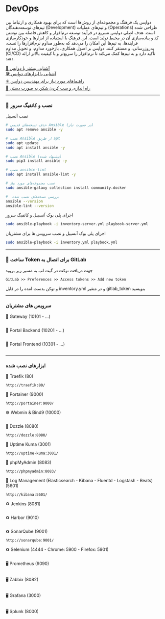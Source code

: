 # DevOps
دواپس یک فرهنگ و مجموعه‌ای از روش‌ها است که برای بهبود همکاری و ارتباط بین تیم‌های توسعه‌دهندگان (Development) و تیم‌های عملیات (Operations) طراحی شده است. هدف اصلی دواپس تسریع در فرآیند توسعه نرم‌افزار و کاهش فاصله بین نوشتن کد و پیاده‌سازی آن در محیط تولید است. این فرهنگ با استفاده از ابزارها و خودکارسازی فرآیندها، به تیم‌ها این امکان را می‌دهد که به‌طور مداوم نرم‌افزارها را تست، به‌روزرسانی، و مستقر کنند. دواپس بر اصول همکاری، بازخورد مداوم، و تحویل مداوم (CI/CD) تأکید دارد و به تیم‌ها کمک می‌کند تا نرم‌افزار را سریع‌تر و با کیفیت بالاتر ارائه دهند. 

[📜 آشنایی بیشتر با دواپس](./README-MORE.md)  
[🛠️ آشنایی با ابزارهای دواپس](./README-TOOLS.md)  
[✳️ راهنماهای مورد نیاز برای مهندسین دواپس](./README-CHEATSHEET.md)  
[🔅 راه اندازی و ست کردن شکن به صورت دستی](./README-SHEKAN.md)


---

### 🤖 نصب و کانفیگ سرور

نصب آنسیبل
```bash
# حذف نسخه‌های قدیمی Ansible (در صورت نیاز)
sudo apt remove ansible -y

# نصب Ansible از طریق apt
sudo apt update
sudo apt install ansible -y

# نصب Ansible (پیشنهاد شده)
sudo pip3 install ansible -y

# نصب ansible-lint
sudo apt install ansible-lint -y

# نصب مجموعه‌های مورد نیاز
sudo ansible-galaxy collection install community.docker

#  بررسی نسخه‌های نصب شده
ansible --version
ansible-lint --version
```

اجرای پلی بوک آنسیبل و کانفیگ سرور
```bash
sudo ansible-playbook -i inventory-server.yml playbook-server.yml
```

اجرای پلی بوک آنسیبل و نصب سرویس ها برای مشتریان
```bash
sudo ansible-playbook -i inventory.yml playbook.yml
```

---

### 🦊 ساخت Token برای اتصال به GitLab
جهت دریافت توکت در گیت لب به مسیر زیر بروید
```
GitLab >> Preferences >> Access tokens >> Add new token
```
و توکن بدست امده را در فایل inventory.yml و در متغیر gitlab_token بنویسید

---

### سرویس های مشتریان
📜 Gateway (10101 - ...)
```
```
📜 Portal Backend (10201 - ...)
```
```
📜 Portal Frontend (10301 - ...)
```
```

---

### ابزارهای نصب شده

🚦 Traefik (80)
```
http://traefik:80/
```

🐳 Portainer (9000)
```
http://portainer:9000/
```

⚙️ Webmin & Bind9 (10000)
```

```

🐳 Dozzle (8080)
```
http://dozzle:8080/
```

🐳 Uptime Kuma (3001)
```
http://uptime-kuma:3001/
```

📀 phpMyAdmin (8083)
```
http://phpmyadmin:8083/
```

📑 Log Management (Elasticsearch - Kibana - Fluentd - Logstash - Beats) (5601)
```
http://kibana:5601/
```

♻️ Jenkins (8081)
```

```

♻️ Harbor (9010)
```

```

♻️ SonarQube (9001)
```
http://sonarqube:9001/
```

♻️ Selenium (4444 - Chrome: 5900 - Firefox: 5901)
```

```

🖥️ Prometheus (9090)
```

```

🖥️ Zabbix (8082)
```

```

🖥️ Grafana (3000)
```

```

🖥️ Splunk (8000)
```

```
